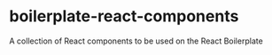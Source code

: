 # boilerplate-react-components
A collection of React components to be used on the React Boilerplate
